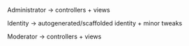 Administrator -> controllers + views

Identity -> autogenerated/scaffolded identity + minor tweaks

Moderator -> controllers + views
